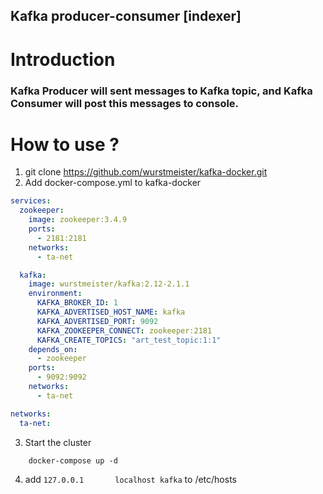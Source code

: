 ## Kafka producer-consumer [indexer]

# Introduction

### **Kafka Producer will sent messages to Kafka topic, and Kafka Consumer will post this messages to console.**


# How to use ? 


1. git clone https://github.com/wurstmeister/kafka-docker.git
2. Add docker-compose.yml to kafka-docker
```yaml
services:
  zookeeper:
    image: zookeeper:3.4.9
    ports:
      - 2181:2181
    networks:
      - ta-net

  kafka:
    image: wurstmeister/kafka:2.12-2.1.1
    environment:
      KAFKA_BROKER_ID: 1
      KAFKA_ADVERTISED_HOST_NAME: kafka
      KAFKA_ADVERTISED_PORT: 9092
      KAFKA_ZOOKEEPER_CONNECT: zookeeper:2181
      KAFKA_CREATE_TOPICS: "art_test_topic:1:1"
    depends_on:
      - zookeeper
    ports:
      - 9092:9092
    networks:
      - ta-net

networks:
  ta-net:
```
3. Start the cluster
```
    docker-compose up -d
   ```
   
4. add `127.0.0.1       localhost kafka` to /etc/hosts
